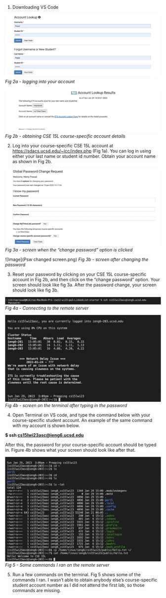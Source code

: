 1. Downloading VS Code

![Image](Logging_in.png)
*Fig 2a - logging into your account*

![Image](Account_look_up.png)
*Fig 2b - obtaining CSE 15L course-specific account details*

2.  Log into your course-specific CSE 15L account at https://sdacs.ucsd.edu/~icc/index.php (Fig 1a). You can log in using either your last name or student id number. Obtain your account name as shown in Fig 2b.

![Image](Change_psw_screen.png)
*Fig 3a - screen when the “change password” option is clicked*

![Image](Psw changed screen.png)
*Fig 3b - screen after changing the password*

3. Reset your password by clicking on your CSE 15L course-specific account in Fig 2b, and then click on the “change password” option. Your screen should look like fig 3a. After the password change, your screen should look like fig 3b.  

![Image](username_psw.png)
*Fig 4a - Connecting to the remote server*

![Image](server_running.png)
*Fig 4b - screen on the terminal after typing in the password*

4. Open Terminal on VS code, and type the command below with your course-specific student account. An example of the same command with my account is shown below. 

**$ ssh cs15lwi23asc@ieng6.ucsd.edu**

After this, the password for your course-specific account should be typed in. Figure 4b shows what your screen should look like after that. 

![Image](terminal_commands.png)
*Fig 5 - Some commands I ran on the remote server*

5. Run a few commands on the terminal. Fig 5 shows some of the commands I ran. I wasn’t able to obtain anybody else’s course-specific student account number as I did not attend the first lab, so those commands are missing. 

